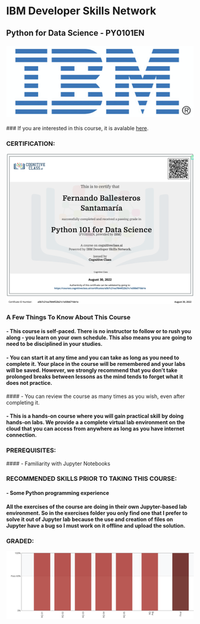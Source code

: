 # IBM Developer Skills Network
## Python for Data Science - PY0101EN

### ![](Logo-IBM.png)


### If you are interested in this course, it is avalable [here](https://cognitiveclass.ai/courses/python-for-data-science).

### CERTIFICATION:
![](IBM-PY0101EN_certificate.png)

### A Few Things To Know About This Course

#### - This course is self-paced. There is no instructor to follow or to rush you along - you learn on your own schedule. This also means you are going to need to be disciplined in your studies.
#### - You can start it at any time and you can take as long as you need to complete it. Your place in the course will be remembered and your labs will be saved. However, we strongly recommend that you don't take prolonged breaks between lessons as the mind tends to forget what it does not practice.
#### - You can review the course as many times as you wish, even after completing it.
#### - This is a hands-on course where you will gain practical skill by doing hands-on labs. We provide a a complete virtual lab environment on the cloud that you can access from anywhere as long as you have internet connection.

### PREREQUISITES:
#### - Familiarity with Jupyter Notebooks

### RECOMMENDED SKILLS PRIOR TO TAKING THIS COURSE:
#### - Some Python programming experience

#### All the exercises of the course are doing in their own Jupyter-based lab environment. So in the exercises folder you only find one that I prefer to solve it out of Jupyter lab because the use and creation of files on Jupyter have a bug so I must work on it offline and upload the solution.

### GRADED:
![](progress.png)

